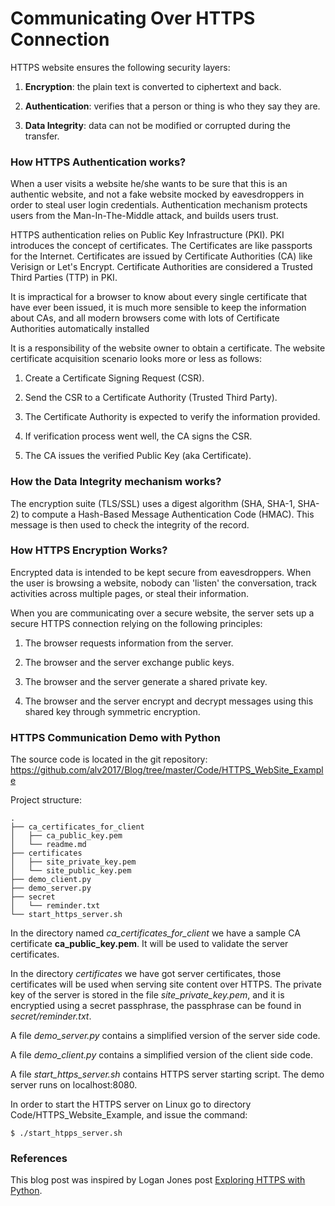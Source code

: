 # Communicating Over HTTPS Connection

HTTPS website ensures the following security layers:

1. **Encryption**: the plain text is converted to ciphertext and back.

2. **Authentication**: verifies that a person or thing is who they say they are.

3. **Data Integrity**: data can not be modified or corrupted during the transfer.


### How HTTPS Authentication works?

When a user visits a website he/she wants to be sure that this is an 
authentic website, and not a fake website mocked by eavesdroppers in order
to steal user login credentials. Authentication mechanism protects
users from the Man-In-The-Middle attack, and builds users trust.

HTTPS authentication relies on Public Key Infrastructure (PKI). PKI introduces
the concept of certificates. The Certificates are like passports for the Internet.
Certificates are issued by Certificate Authorities (CA) like Verisign or
Let's Encrypt. Certificate Authorities are considered a Trusted Third Parties (TTP) 
in PKI.

It is impractical for a browser to know about every single certificate
that have ever been issued, it is much more sensible to keep the information
about CAs, and all modern browsers come with lots of Certificate Authorities
automatically installed

It is a responsibility of the website owner to obtain a certificate.
The website certificate acquisition scenario looks more or less as follows:

1. Create a Certificate Signing Request (CSR).

2. Send the CSR to a Certificate Authority (Trusted Third Party).

3. The Certificate Authority is expected to verify the information provided.

4. If verification process went well, the CA signs the CSR.

5. The CA issues the verified Public Key (aka Certificate).


### How the Data Integrity mechanism works?

The encryption suite (TLS/SSL) uses a digest algorithm (SHA, SHA-1, SHA-2)
to compute a Hash-Based Message Authentication Code (HMAC). This message
is then used to check the integrity of the record.


### How HTTPS Encryption Works?

Encrypted data is intended to be kept secure from eavesdroppers. 
When the user is browsing a website, nobody can 'listen' the conversation, 
track activities across multiple pages, or steal their information.

When you are communicating over a secure website, the server
sets up a secure HTTPS connection relying on the following principles:

1. The browser requests information from the server.

2. The browser and the server exchange public keys.

3. The browser and the server generate a shared private key.

4. The browser and the server encrypt and decrypt messages using this
shared key through symmetric encryption.
   

### HTTPS Communication Demo with Python

The source code is located in the git repository:
<https://github.com/alv2017/Blog/tree/master/Code/HTTPS_WebSite_Example>

Project structure:

    .
    ├── ca_certificates_for_client
    │   ├── ca_public_key.pem
    │   └── readme.md
    ├── certificates
    │   ├── site_private_key.pem
    │   └── site_public_key.pem
    ├── demo_client.py
    ├── demo_server.py
    ├── secret
    │   └── reminder.txt
    └── start_https_server.sh


In the directory named *ca_certificates_for_client* we have a sample CA certificate
**ca_public_key.pem**. It will be used to validate the server certificates.

In the directory *certificates* we have got server certificates, those certificates
will be used when serving site content over HTTPS. The private key of the 
server is stored in the file *site_private_key.pem*, and it is encryptied using
a secret passphrase, the passphrase can be found in *secret/reminder.txt*.

A file *demo_server.py* contains a simplified version of the server side code.

A file *demo_client.py* contains a simplified version of the client side code.

A file *start_https_server.sh* contains HTTPS server starting script. The demo
server runs on localhost:8080.

In order to start the HTTPS server on Linux go to directory 
Code/HTTPS_Website_Example, and issue the command:

    $ ./start_htpps_server.sh

### References

This blog post was inspired by Logan Jones post 
[Exploring HTTPS with Python](https://realpython.com/python-https/).

